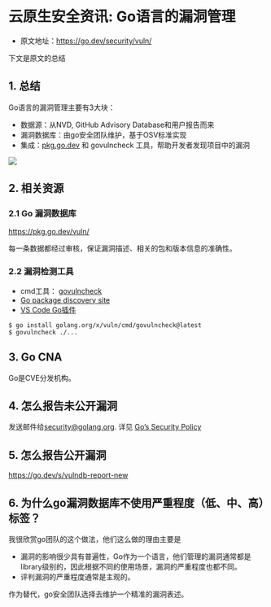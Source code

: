 # 云原生安全资讯: Go语言的漏洞管理

* 原文地址：https://go.dev/security/vuln/

下文是原文的总结

## 1. 总结

Go语言的漏洞管理主要有3大块：

* 数据源：从NVD, GitHub Advisory Database和用户报告而来
* 漏洞数据库：由go安全团队维护，基于OSV标准实现
* 集成：[pkg.go.dev](https://pkg.go.dev/) 和 govulncheck 工具，帮助开发者发现项目中的漏洞

![](https://go.dev/security/vuln/architecture.png)

## 2. 相关资源
### 2.1 Go 漏洞数据库

https://pkg.go.dev/vuln/

每一条数据都经过审核，保证漏洞描述、相关的包和版本信息的准确性。

### 2.2 漏洞检测工具
* cmd工具： [govulncheck](https://pkg.go.dev/golang.org/x/vuln/cmd/govulncheck)
* [Go package discovery site](https://pkg.go.dev/)
* [VS Code Go插件](https://github.com/golang/vscode-go/blob/master/docs/commands.md#go-run-vulncheck-experimental)

```
$ go install golang.org/x/vuln/cmd/govulncheck@latest
$ govulncheck ./...
```

## 3. Go CNA

Go是CVE分发机构。

## 4. 怎么报告未公开漏洞

发送邮件给[security@golang.org](mailto:security@golang.org). 详见 [Go’s Security Policy](https://go.dev/security/policy) 

## 5. 怎么报告公开漏洞

https://go.dev/s/vulndb-report-new

## 6. 为什么go漏洞数据库不使用严重程度（低、中、高）标签？

我很欣赏go团队的这个做法，他们这么做的理由主要是
* 漏洞的影响很少具有普遍性，Go作为一个语言，他们管理的漏洞通常都是library级别的，因此根据不同的使用场景，漏洞的严重程度也都不同。
* 评判漏洞的严重程度通常是主观的。

作为替代，go安全团队选择去维护一个精准的漏洞表述。
